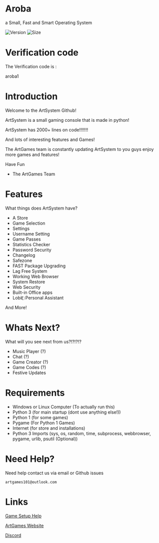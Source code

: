 # Aroba
a Small, Fast and Smart Operating System

![Version](https://img.shields.io/badge/Version-v1.0%20Alpha-blue.svg?style=social)   ![Size](https://img.shields.io/badge/ArtSystem%20Size-500%20KB-green.svg)

# Verification code

The Verification code is : 

aroba1

# Introduction

Welcome to the ArtSystem Github!

ArtSystem is a small gaming console that is made in python!

ArtSystem has 2000+ lines on code!!!!!!!

And lots of interesting features and Games!

The ArtGames team is constantly updating ArtSystem to you guys enjoy more games
and features!

Have Fun

- The ArtGames Team

# Features

What things does ArtSystem have?

* A Store
* Game Selection
* Settings
* Username Setting
* Game Passes
* Statistics Checker
* Password Security
* Changelog
* Safezone
* FAST Package Upgrading
* Lag Free System
* Working Web Browser
* System Restore
* Web Security
* Built-in Office apps
* Lobit  ҉    Personal Assistant

And More!


# Whats Next?
What will you see next from us?!?!?!?

* Music Player (?)
* Chat (?)
* Game Creator (?)
* Game Codes (?)
* Festive Updates

# Requirements

* Windows or Linux Computer  (To actually run this)
* Python 3 (for main startup (dont use anything else!))
* Python 1 (for some games)
* Pygame (For Python 1 Games)
* Internet (for store and installations)
* Python 3 Imports (sys, os, random, time, subprocess, webbrowser, pygame, urlib, psutil (Optional))

# Need Help?

Need help contact us via email or Github issues

`artgames101@outlook.com`


# Links

[Game Setup Help](https://github.com/ArtGames101/ArtSystem/wiki)


[ArtGames Website](http://artgames101.webstarts.com/)


[Discord](https://discord.gg/ThYkXk4)
